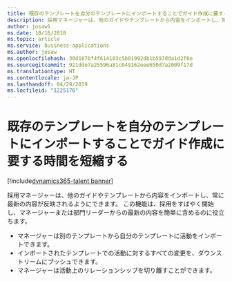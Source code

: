 ```yaml
---
title: 既存のテンプレートを自分のテンプレートにインポートすることでガイド作成に要する時間を短縮する
description: 採用マネージャーは、他のガイドやテンプレートから内容をインポートし、常に最新の内容が反映されるようにできます。
author: josaw1
ms.date: 10/16/2018
ms.topic: article
ms.service: business-applications
ms.author: josaw
ms.openlocfilehash: 30d187bf4f614103c5b01992db1b597dda1d2f6e
ms.sourcegitcommit: 921dde7a25596a81c049162eee650d7a2009f17d
ms.translationtype: HT
ms.contentlocale: ja-JP
ms.lasthandoff: 04/29/2019
ms.locfileid: "1225176"
---
```

#  <a name="accelerate-guide-creation-by-importing-an-existing-template-into-yours"></a>既存のテンプレートを自分のテンプレートにインポートすることでガイド作成に要する時間を短縮する


[!include[dynamics365-talent banner](../../includes/dynamics365-talent.md)]

採用マネージャーは、他のガイドやテンプレートから内容をインポートし、常に最新の内容が反映されるようにできます。 この機能は、採用をすばやく開始し、マネージャーまたは部門リーダーからの最新の内容を簡単に含めるのに役立ちます。 

-   マネージャーは別のテンプレートから自分のテンプレートに活動をインポートできます。
-   インポートされたテンプレートでの活動に対するすべての変更を、ダウンストリームにプッシュできます。
-   マネージャーは活動上のリレーションシップを切り離すことができます。

